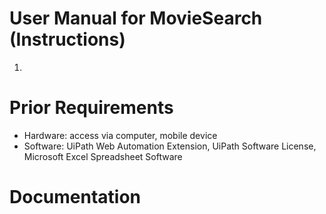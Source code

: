 # User Manual for MovieSearch (Instructions)
  1. 

# Prior Requirements
- Hardware: access via computer, mobile device
- Software: UiPath Web Automation Extension, UiPath Software License, Microsoft Excel Spreadsheet Software

# Documentation 

